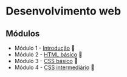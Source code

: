 # Desenvolvimento web

## Módulos
  - Módulo 1 - [Introdução](https://github.com/lfnd0/Desenvolvimento_Web/tree/master/modulo1_introducao) :file_folder:
  - Módulo 2 - [HTML básico](https://github.com/lfnd0/Desenvolvimento_Web/tree/master/modulo2_html_basico) :file_folder:
  - Módulo 3 - [CSS básico](https://github.com/lfnd0/Desenvolvimento_Web/tree/master/modulo3_css_basico) :file_folder:
  - Módulo 4 - [CSS intermediário](https://github.com/lfnd0/Desenvolvimento_Web/tree/master/modulo4_css_intermediario) :file_folder:
